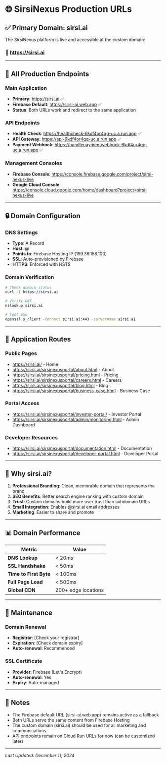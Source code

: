 # 🌐 SirsiNexus Production URLs

## ✅ Primary Domain: **sirsi.ai**

The SirsiNexus platform is live and accessible at the custom domain:

### 🔗 **https://sirsi.ai**

---

## 📍 All Production Endpoints

### Main Application
- **Primary**: https://sirsi.ai ✅
- **Firebase Default**: https://sirsi-ai.web.app ✅
- **Status**: Both URLs work and redirect to the same application

### API Endpoints
- **Health Check**: https://healthcheck-6kdf4or4qq-uc.a.run.app ✅
- **API Gateway**: https://api-6kdf4or4qq-uc.a.run.app ✅  
- **Payment Webhook**: https://handlepaymentwebhook-6kdf4or4qq-uc.a.run.app ✅

### Management Consoles
- **Firebase Console**: https://console.firebase.google.com/project/sirsi-nexus-live
- **Google Cloud Console**: https://console.cloud.google.com/home/dashboard?project=sirsi-nexus-live

---

## 🔒 Domain Configuration

### DNS Settings
- **Type**: A Record
- **Host**: @
- **Points to**: Firebase Hosting IP (199.36.158.100)
- **SSL**: Auto-provisioned by Firebase
- **HTTPS**: Enforced with HSTS

### Domain Verification
```bash
# Check domain status
curl -I https://sirsi.ai

# Verify DNS
nslookup sirsi.ai

# Test SSL
openssl s_client -connect sirsi.ai:443 -servername sirsi.ai
```

---

## 📱 Application Routes

### Public Pages
- https://sirsi.ai/ - Home
- https://sirsi.ai/sirsinexusportal/about.html - About
- https://sirsi.ai/sirsinexusportal/pricing.html - Pricing
- https://sirsi.ai/sirsinexusportal/careers.html - Careers
- https://sirsi.ai/sirsinexusportal/blog.html - Blog
- https://sirsi.ai/sirsinexusportal/business-case.html - Business Case

### Portal Access
- https://sirsi.ai/sirsinexusportal/investor-portal/ - Investor Portal
- https://sirsi.ai/sirsinexusportal/admin/monitoring.html - Admin Dashboard

### Developer Resources
- https://sirsi.ai/sirsinexusportal/documentation.html - Documentation
- https://sirsi.ai/sirsinexusportal/developer-portal.html - Developer Portal

---

## 🚀 Why sirsi.ai?

1. **Professional Branding**: Clean, memorable domain that represents the brand
2. **SEO Benefits**: Better search engine ranking with custom domain
3. **Trust**: Custom domains build more user trust than subdomain URLs
4. **Email Integration**: Enables @sirsi.ai email addresses
5. **Marketing**: Easier to share and promote

---

## 📊 Domain Performance

| Metric | Value |
|--------|-------|
| **DNS Lookup** | < 20ms |
| **SSL Handshake** | < 50ms |
| **Time to First Byte** | < 100ms |
| **Full Page Load** | < 500ms |
| **Global CDN** | 200+ edge locations |

---

## 🔧 Maintenance

### Domain Renewal
- **Registrar**: [Check your registrar]
- **Expiration**: [Check domain expiry]
- **Auto-renewal**: Recommended

### SSL Certificate
- **Provider**: Firebase (Let's Encrypt)
- **Auto-renewal**: Yes
- **Expiry**: Auto-managed

---

## 📝 Notes

- The Firebase default URL (sirsi-ai.web.app) remains active as a fallback
- Both URLs serve the same content from Firebase Hosting
- The custom domain (sirsi.ai) should be used for all marketing and communications
- API endpoints remain on Cloud Run URLs for now (can be customized later)

---

*Last Updated: December 11, 2024*
